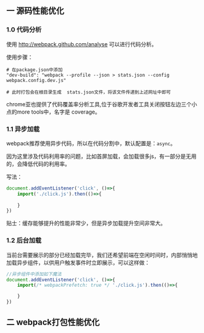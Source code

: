## 一 源码性能优化

### 1.0 代码分析

使用 http://webpack.github.com/analyse 可以进行代码分析。

使用步骤：
```
# 在package.json中添加
"dev-build": "webpack --profile --json > stats.json --config webpack.config.dev.js"

# 此时打包会在根目录生成  stats.json文件，将该文件传递到上述网址中即可
```

chrome亚也提供了代码覆盖率分析工具,位于谷歌开发者工具关闭按钮左边三个小点的more tools中，名字是 coverage。

### 1.1 异步加载

webpack推荐使用异步代码，所以在代码分割中，默认配置是：`async`。  

因为这里涉及代码利用率的问题，比如首屏加载，会加载很多js，有一部分是无用的，会降低代码的利用率。 

写法：
```js
document.addEventListener('click', ()=>{
    import('./click.js').then(()=>{
        
    }
})
```

贴士：缓存能够提升的性能非常少，但是异步加载提升空间非常大。

### 1.2 后台加载

当前台需要展示的部分已经加载完毕，我们还希望前端在空闲时间时，内部悄悄地加载异步组件，以供用户触发事件时立即展示，可以这样做：
```js
//异步组件中添加如下魔法
document.addEventListener('click', ()=>{
    import(/* webpackPrefetch: true */ './click.js').then(()=>{

    }
})
```

## 二 webpack打包性能优化